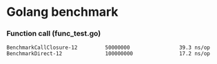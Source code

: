 # Golang benchmark

### Function call (func_test.go)
```
BenchmarkCallClosure-12         50000000                39.3 ns/op
BenchmarkDirect-12              100000000               17.2 ns/op
```
